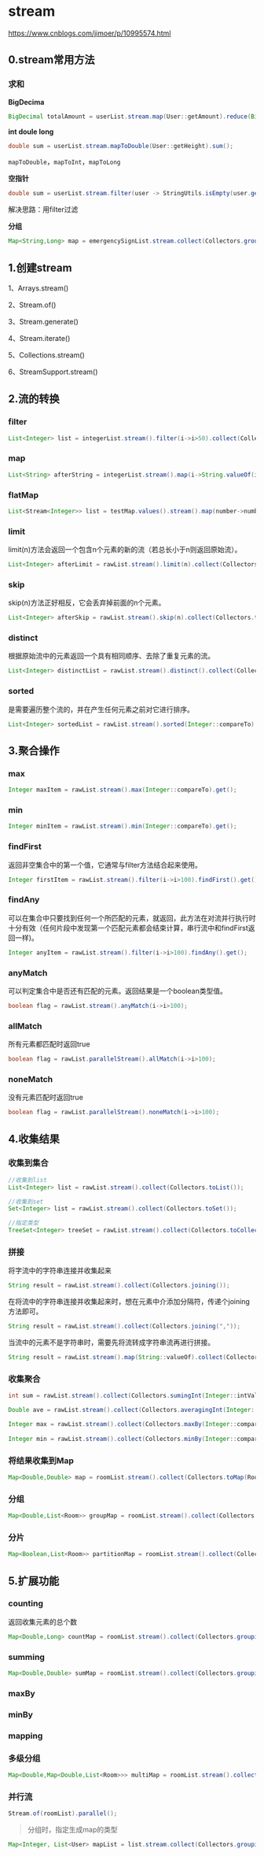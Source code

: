 # stream

https://www.cnblogs.com/jimoer/p/10995574.html



## 0.stream常用方法

### 求和

**BigDecima**

```java
BigDecimal totalAmount = userList.stream.map(User::getAmount).reduce(BigDecimal.ZERO,BigDecimal::add);
```



**int doule long**

```java
double sum = userList.stream.mapToDouble(User::getHeight).sum();
```

`mapToDouble`，`mapToInt`，`mapToLong`



**空指针**

```java
double sum = userList.stream.filter(user -> StringUtils.isEmpty(user.getHeight)).mapToDouble(User::getHeight).sum();
```

解决思路：用filter过滤



**分组**

```java
Map<String,Long> map = emergencySignList.stream.collect(Collectors.groupBy(EmergencySign::getIdCard,Collectors.counting()));
```



## 1.创建stream

1、Arrays.stream()

2、Stream.of()

3、Stream.generate()

4、Stream.iterate()

5、Collections.stream()

6、StreamSupport.stream()



## 2.流的转换

### filter

```java
List<Integer> list = integerList.stream().filter(i->i>50).collect(Collectors.toList());
```

### map

```java
List<String> afterString = integerList.stream().map(i->String.valueOf(i)).collect(Collectors.toList());
```

### flatMap

```java
List<Stream<Integer>> list = testMap.values().stream().map(number->number.stream()).collect(Collectors.toList());
```

### limit

limit(n)方法会返回一个包含n个元素的新的流（若总长小于n则返回原始流）。

```java
List<Integer> afterLimit = rawList.stream().limit(n).collect(Collectors.toList());
```

### skip

skip(n)方法正好相反，它会丢弃掉前面的n个元素。

```java
List<Integer> afterSkip = rawList.stream().skip(n).collect(Collectors.toList());
```

### distinct

根据原始流中的元素返回一个具有相同顺序、去除了重复元素的流。

```java
List<Integer> distinctList = rawList.stream().distinct().collect(Collectors.toList());
```

### sorted

是需要遍历整个流的，并在产生任何元素之前对它进行排序。

```java
List<Integer> sortedList = rawList.stream().sorted(Integer::compareTo).collect(Collectors.toList());
```



## 3.聚合操作

### max

```java
Integer maxItem = rawList.stream().max(Integer::compareTo).get();
```

### min

```java
Integer minItem = rawList.stream().min(Integer::compareTo).get();
```

### findFirst

返回非空集合中的第一个值，它通常与filter方法结合起来使用。

```java
Integer firstItem = rawList.stream().filter(i->i>100).findFirst().get();
```

### findAny

可以在集合中只要找到任何一个所匹配的元素，就返回，此方法在对流并行执行时十分有效（任何片段中发现第一个匹配元素都会结束计算，串行流中和findFirst返回一样)。

```java
Integer anyItem = rawList.stream().filter(i->i>100).findAny().get();
```

### anyMatch

可以判定集合中是否还有匹配的元素。返回结果是一个boolean类型值。

```java
boolean flag = rawList.stream().anyMatch(i->i>100);
```

### allMatch

所有元素都匹配时返回true

```java
boolean flag = rawList.parallelStream().allMatch(i->i>100);
```

### noneMatch

没有元素匹配时返回true

```java
boolean flag = rawList.parallelStream().noneMatch(i->i>100);
```



## 4.收集结果

### 收集到集合

```java
//收集到list
List<Integer> list = rawList.stream().collect(Collectors.toList());

//收集到set
Set<Integer> list = rawList.stream().collect(Collectors.toSet());

//指定类型
TreeSet<Integer> treeSet = rawList.stream().collect(Collectors.toCollection(TreeSet::new))
```



### 拼接

将字流中的字符串连接并收集起来

```java
String result = rawList.stream().collect(Collectors.joining());
```

在将流中的字符串连接并收集起来时，想在元素中介添加分隔符，传递个joining方法即可。

```java
String result = rawList.stream().collect(Collectors.joining(","));
```

当流中的元素不是字符串时，需要先将流转成字符串流再进行拼接。

```java
String result = rawList.stream().map(String::valueOf).collect(Collectors.joining(","));
```

### 收集聚合

```java
int sum = rawList.stream().collect(Collectors.sumingInt(Integer::intValue);

Double ave = rawList.stream().collect(Collectors.averagingInt(Integer::intValue));

Integer max = rawList.stream().collect(Collectors.maxBy(Integer::compare)).get();       
                                   
Integer min = rawList.stream().collect(Collectors.minBy(Integer::compare)).get();                           
```

### 将结果收集到Map

```java
Map<Double,Double> map = roomList.stream().collect(Collectors.toMap(Room::getHeight,Room::getWidth));
```

### 分组

```java
Map<Double,List<Room>> groupMap = roomList.stream().collect(Collectors.groupingBy(Room::getWidth));
```

### 分片

```java
Map<Boolean,List<Room>> partitionMap = roomList.stream().collect(Collectors.partitioningBy(room->Room::getHeight==3));
```

## 5.扩展功能

### counting

返回收集元素的总个数

```java
Map<Double,Long> countMap = roomList.stream().collect(Collectors.groupingBy(Room:getHeight,Collectors.counting()));
```

### summing

```java
Map<Double,Double> sumMap = roomList.stream().collect(Collectors.groupingBy(Room::getWidth,Collectors.sumingDouble(Room:getHeight)));
```

### maxBy

### minBy

### mapping

### 多级分组

```java
Map<Double,Map<Double,List<Room>>> multiMap = roomList.stream().collect(Collectors.groupingBy(Room:getHeight,Collectors.groupingBy(Room:getWidth));
```

### 并行流

```java
Stream.of(roomList).parallel();
```



> 分组时，指定生成map的类型

```java
Map<Integer, List<User> mapList = list.stream.collect(Collectors.groupingBy(User::getGender, LinkedHashMap::new, Collectors.toList()));
```

